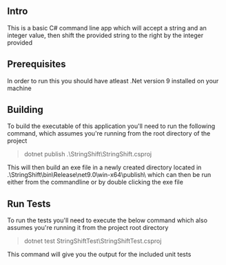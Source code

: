 ## Intro

This is a basic C# command line app which will accept a string and an integer value, then shift the provided string to the right by the integer provided

## Prerequisites 

In order to run this you should have atleast .Net version 9 installed on your machine

## Building

To build the executable of this application you'll need to run the following command, which assumes you're running from the root directory of the project

> dotnet publish .\StringShift\StringShift.csproj

This will then build an exe file in a newly created directory located in .\StringShift\bin\Release\net9.0\win-x64\publish\ which can then be run either from the commandline or by double clicking the exe file

## Run Tests

To run the tests you'll need to execute the below command which also assumes you're running it from the project root directory

> dotnet test StringShiftTest\StringShiftTest.csproj

This command will give you the output for the included unit tests